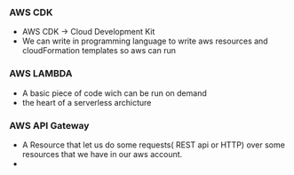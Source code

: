 ### AWS CDK 
- AWS CDK -> Cloud Development Kit
- We can write in programming language to write aws resources and cloudFormation templates so aws can run 


### AWS LAMBDA
- A basic piece of code wich can be run on demand
- the heart of a serverless archicture

### AWS API Gateway 
- A Resource that let us do some requests( REST api or HTTP) over some resources that we have in our aws account.
- 